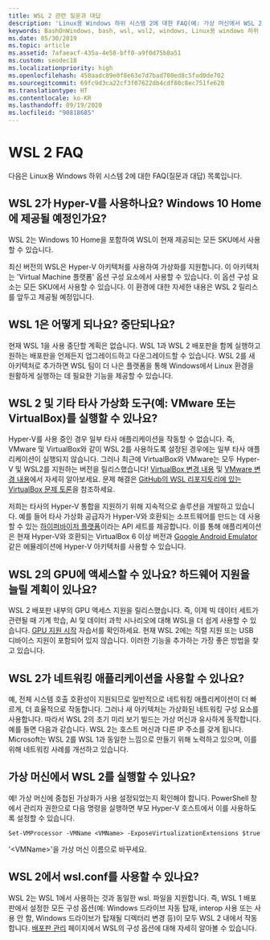 ```yaml
---
title: WSL 2 관련 질문과 대답
description: 'Linux용 Windows 하위 시스템 2에 대한 FAQ(예: 가상 머신에서 WSL 2를 실행할 수 있나요?)의 답변을 찾아보세요.'
keywords: BashOnWindows, bash, wsl, wsl2, windows, Linux용 windows 하위 시스템, windowssubsystem, ubuntu, debian, suse, windows 10, 설치
ms.date: 05/30/2019
ms.topic: article
ms.assetid: 7afaeacf-435a-4e58-bff0-a9f0d75b8a51
ms.custom: seodec18
ms.localizationpriority: high
ms.openlocfilehash: 458aadc89e0f8e63e7d7bad780ed8c5fad0de702
ms.sourcegitcommit: 69fc9d3ca22cf3f07622db4cdf80c8ec751fe620
ms.translationtype: HT
ms.contentlocale: ko-KR
ms.lasthandoff: 09/19/2020
ms.locfileid: "90818685"
---
```

# <a name="wsl-2-faqs"></a>WSL 2 FAQ

다음은 Linux용 Windows 하위 시스템 2에 대한 FAQ(질문과 대답) 목록입니다.

## <a name="does-wsl-2-use-hyper-v-will-it-be-available-on-windows-10-home"></a>WSL 2가 Hyper-V를 사용하나요? Windows 10 Home에 제공될 예정인가요?

WSL 2는 Windows 10 Home을 포함하여 WSL이 현재 제공되는 모든 SKU에서 사용할 수 있습니다.

최신 버전의 WSL은 Hyper-V 아키텍처를 사용하여 가상화를 지원합니다. 이 아키텍처는 'Virtual Machine 플랫폼' 옵션 구성 요소에서 사용할 수 있습니다. 이 옵션 구성 요소는 모든 SKU에서 사용할 수 있습니다. 이 환경에 대한 자세한 내용은 WSL 2 릴리스를 앞두고 제공될 예정입니다.

## <a name="what-will-happen-to-wsl-1-will-it-be-abandoned"></a>WSL 1은 어떻게 되나요? 중단되나요?

현재 WSL 1을 사용 중단할 계획은 없습니다. WSL 1과 WSL 2 배포판을 함께 실행하고 원하는 배포판을 언제든지 업그레이드하고 다운그레이드할 수 있습니다. WSL 2를 새 아키텍처로 추가하면 WSL 팀이 더 나은 플랫폼을 통해 Windows에서 Linux 환경을 원활하게 실행하는 데 필요한 기능을 제공할 수 있습니다.

## <a name="will-i-be-able-to-run-wsl-2-and-other-3rd-party-virtualization-tools-such-as-vmware-or-virtualbox"></a>WSL 2 및 기타 타사 가상화 도구(예: VMware 또는 VirtualBox)를 실행할 수 있나요?

Hyper-V를 사용 중인 경우 일부 타사 애플리케이션을 작동할 수 없습니다. 즉, VMware 및 VirtualBox와 같이 WSL 2를 사용하도록 설정된 경우에는 일부 타사 애플리케이션이 실행되지 않습니다. 그러나 최근에 VirtualBox와 VMware는 모두 Hyper-V 및 WSL2를 지원하는 버전을 릴리스했습니다! [VirtualBox 변경 내용][1] 및 [VMware 변경 내용][4]에서 자세히 알아보세요. 문제 해결은 [GitHub의 WSL 리포지토리에 있는 VirtualBox 문제 토론](https://github.com/MicrosoftDocs/WSL/issues?q=is%3Aissue+virtualbox+sort%3Acomments-desc)을 참조하세요.

저희는 타사의 Hyper-V 통합을 지원하기 위해 지속적으로 솔루션을 개발하고 있습니다. 예를 들어 타사 가상화 공급자가 Hyper-V와 호환되는 소프트웨어를 만드는 데 사용할 수 있는 [하이퍼바이저 플랫폼][2]이라는 API 세트를 제공합니다. 이를 통해 애플리케이션은 현재 Hyper-V와 호환되는 VirtualBox 6 이상 버전과 [Google Android Emulator][3] 같은 에뮬레이션에 Hyper-V 아키텍처를 사용할 수 있습니다.

## <a name="can-i-access-the-gpu-in-wsl-2-are-there-plans-to-increase-hardware-support"></a>WSL 2의 GPU에 액세스할 수 있나요? 하드웨어 지원을 늘릴 계획이 있나요?

WSL 2 배포판 내부의 GPU 액세스 지원을 릴리스했습니다. 즉, 이제 빅 데이터 세트가 관련될 때 기계 학습, AI 및 데이터 과학 시나리오에 대해 WSL을 더 쉽게 사용할 수 있습니다. [GPU 지원 시작](./tutorials/gpu-compute.md) 자습서를 확인하세요. 현재 WSL 2에는 직렬 지원 또는 USB 디바이스 지원이 포함되어 있지 않습니다. 이러한 기능을 추가하는 가장 좋은 방법을 찾고 있습니다.

## <a name="will-wsl-2-be-able-to-use-networking-applications"></a>WSL 2가 네트워킹 애플리케이션을 사용할 수 있나요?

예, 전체 시스템 호출 호환성이 지원되므로 일반적으로 네트워킹 애플리케이션이 더 빠르게, 더 효율적으로 작동합니다. 그러나 새 아키텍처는 가상화된 네트워킹 구성 요소를 사용합니다. 따라서 WSL 2의 초기 미리 보기 빌드는 가상 머신과 유사하게 동작합니다. 예를 들면 다음과 같습니다. WSL 2는 호스트 머신과 다른 IP 주소를 갖게 됩니다. Microsoft는 WSL 2를 WSL 1과 동일한 느낌으로 만들기 위해 노력하고 있으며, 이를 위해 네트워킹 사례를 개선하고 있습니다. 

## <a name="can-i-run-wsl-2-in-a-virtual-machine"></a>가상 머신에서 WSL 2를 실행할 수 있나요?

예! 가상 머신에 중첩된 가상화가 사용 설정되었는지 확인해야 합니다. PowerShell 창에서 관리자 권한으로 다음 명령을 실행하면 부모 Hyper-V 호스트에서 이를 사용하도록 설정할 수 있습니다.

`Set-VMProcessor -VMName <VMName> -ExposeVirtualizationExtensions $true`

'&lt;VMName&gt;'을 가상 머신 이름으로 바꾸세요.

## <a name="can-i-use-wslconf-in-wsl-2"></a>WSL 2에서 wsl.conf를 사용할 수 있나요?

WSL 2는 WSL 1에서 사용하는 것과 동일한 wsl. 파일을 지원합니다. 즉, WSL 1 배포판에서 설정한 모든 구성 옵션(예: Windows 드라이브 자동 탑재, interop 사용 또는 사용 안 함, Windows 드라이브가 탑재될 디렉터리 변경 등)이 모두 WSL 2 내에서 작동합니다. [배포판 관리](./wsl-config.md) 페이지에서 WSL의 구성 옵션에 대해 자세히 알아볼 수 있습니다.

 [1]: https://www.virtualbox.org/wiki/Changelog-6.0
 [2]: https://docs.microsoft.com/virtualization/api/
 [3]: https://devblogs.microsoft.com/visualstudio/hyper-v-android-emulator-support/
 [4]: https://blogs.vmware.com/workstation/2020/01/vmware-workstation-tech-preview-20h1.html
